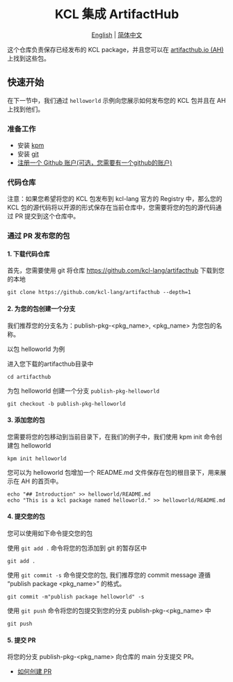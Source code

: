 <h1 align="center">KCL 集成 ArtifactHub</h1>

<p align="center">
<a href="./README.md">English</a> | <a href="./README-zh.md">简体中文</a>

这个仓库负责保存已经发布的 KCL package，并且您可以在 [artifacthub.io (AH)](https://artifacthub.io/) 上找到这些包。

## 快速开始

在下一节中，我们通过 `helloworld` 示例向您展示如何发布您的 KCL 包并且在 AH 上找到他们。

### 准备工作

- 安装 [kpm](https://kcl-lang.io/zh-CN/docs/user_docs/guides/package-management/installation/)
- 安装 [git](https://git-scm.com/book/zh/v2/%E8%B5%B7%E6%AD%A5-%E5%AE%89%E8%A3%85-Git)
- [注册一个 Github 账户(可选，您需要有一个github的账户)](https://docs.github.com/zh/get-started/signing-up-for-github/signing-up-for-a-new-github-account)

### 代码仓库

注意：如果您希望将您的 KCL 包发布到 kcl-lang 官方的 Registry 中，那么您的 KCL 包的源代码将以开源的形式保存在当前仓库中，您需要将您的包的源代码通过 PR 提交到这个仓库中。

### 通过 PR 发布您的包

#### 1. 下载代码仓库

首先，您需要使用 git 将仓库 https://github.com/kcl-lang/artifacthub 下载到您的本地 

```
git clone https://github.com/kcl-lang/artifacthub --depth=1
```

#### 2. 为您的包创建一个分支

我们推荐您的分支名为：publish-pkg-<pkg_name>, <pkg_name> 为您包的名称。

以包 helloworld 为例

进入您下载的artifacthub目录中
```
cd artifacthub
```
为包 helloworld 创建一个分支 `publish-pkg-helloworld`
```
git checkout -b publish-pkg-helloworld
```

#### 3. 添加您的包

您需要将您的包移动到当前目录下，在我们的例子中，我们使用 kpm init 命令创建包 helloworld

```
kpm init helloworld
```

您可以为 helloworld 包增加一个 README.md 文件保存在包的根目录下，用来展示在 AH 的首页中。
```
echo "## Introduction" >> helloworld/README.md
echo "This is a kcl package named helloworld." >> helloworld/README.md
```

#### 4. 提交您的包

您可以使用如下命令提交您的包

使用 `git add .` 命令将您的包添加到 git 的暂存区中

```
git add .
```

使用 `git commit -s` 命令提交您的包, 我们推荐您的 commit message 遵循  “publish package <pkg_name>” 的格式。
```
git commit -m"publish package helloworld" -s
```

使用 `git push` 命令将您的包提交到您的分支 publish-pkg-<pkg_name> 中
```
git push
```

#### 5. 提交 PR

将您的分支 publish-pkg-<pkg_name> 向仓库的 main 分支提交 PR。

- [如何创建 PR](https://docs.github.com/zh/pull-requests/collaborating-with-pull-requests/proposing-changes-to-your-work-with-pull-requests/creating-a-pull-request)



 

